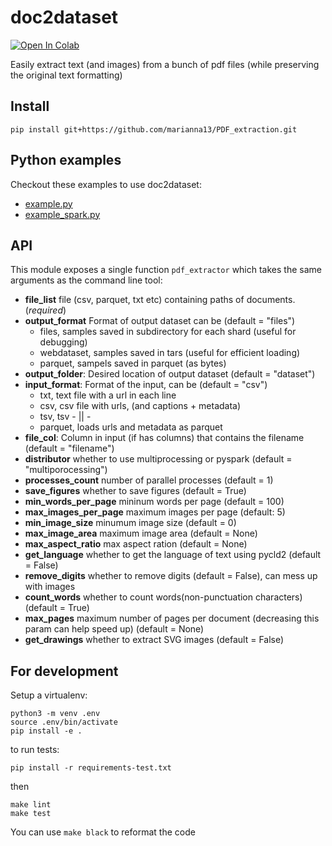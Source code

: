 # doc2dataset
[![Open In Colab](https://colab.research.google.com/assets/colab-badge.svg)](https://colab.research.google.com/drive/1enfWFq6V-2qh5MKsoyTNHLiRjaXoQMAp?usp=sharing)

Easily extract text (and images) from a bunch of pdf files (while preserving the original text formatting)

## Install

`pip install git+https://github.com/marianna13/PDF_extraction.git`

## Python examples

Checkout these examples to use doc2dataset:
* [example.py](examples/example.py)
* [example_spark.py](examples/example_spark.py)

## API

This module exposes a single function `pdf_extractor` which takes the same arguments as the command line tool:


* **file_list** file (csv, parquet, txt etc) containing paths of documents. (*required*)
* **output_format**  Format of output dataset can be (default = "files")
    - files, samples saved in subdirectory for each shard (useful for debugging)
    - webdataset, samples saved in tars (useful for efficient loading)
    - parquet, sampels saved in parquet (as bytes)
* **output_folder**: Desired location of output dataset (default = "dataset")
* **input_format**: Format of the input, can be (default = "csv")
    - txt, text file with a url in each line
    - csv, csv file with urls, (and captions + metadata)
    - tsv, tsv - || -
    - parquet, loads urls and metadata as parquet
* **file_col**: Column in input (if has columns) that contains the filename (default = "filename")
* **distributor** whether to use multiprocessing or pyspark (default = "multiporocessing")
* **processes_count** number of parallel processes (default = 1)
* **save_figures** whether to save figures (default = True)
* **min_words_per_page** mininum words per page (default = 100)
* **max_images_per_page** maximum images per page (default: 5)
* **min_image_size** minumum image size (default = 0)
* **max_image_area** maximum image area (default = None)
* **max_aspect_ratio** max aspect ration (default = None)
* **get_language** whether to get the language of text using pycld2 (default = False)
* **remove_digits** whether to remove digits (default = False), can mess up with images
* **count_words** whether to count words(non-punctuation characters) (default = True)
* **max_pages** maximum number of pages per document (decreasing this param can help speed up) (default = None)
* **get_drawings** whether to extract  SVG images (default = False)

  
## For development


Setup a virtualenv:

```
python3 -m venv .env
source .env/bin/activate
pip install -e .
```

to run tests:
```
pip install -r requirements-test.txt
```
then 
```
make lint
make test
```

You can use `make black` to reformat the code

